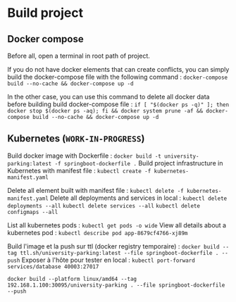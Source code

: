 # Build project

## Docker compose

Before all, open a terminal in root path of project.

If you do not have docker elements that can create conflicts, you can simply build the docker-compose file with the following command :
`docker-compose build --no-cache && docker-compose up -d`

In the other case, you can use this command to delete all docker data before building build docker-compose file :
`if [ "$(docker ps -q)" ]; then docker stop $(docker ps -aq); fi && docker system prune -af && docker-compose build --no-cache && docker-compose up -d`

## Kubernetes (`WORK-IN-PROGRESS`)

Build docker image with Dockerfile :
`docker build -t university-parking:latest -f springboot-dockerfile .`
Build project infrastructure in Kubernetes with manifest file :
`kubectl create -f kubernetes-manifest.yaml`

Delete all element built with manifest file :
`kubectl delete -f kubernetes-manifest.yaml`
Delete all deployments and services in local :
`kubectl delete deployments --all`
`kubectl delete services --all`
`kubectl delete configmaps --all`

List all kubernetes pods :
`kubectl get pods -o wide`
View all details about a kubernetes pod :
`kubectl describe pod app-8679cf4766-xj89m`

Build l'image et la push sur ttl (docker registry temporaire) :
`docker build --tag ttl.sh/university-parking:latest --file springboot-dockerfile . --push`
Exposer à l'hôte pour tester en local :
`kubectl port-forward services/database 40003:27017`







`docker build --platform linux/amd64 --tag 192.168.1.100:30095/university-parking . --file springboot-dockerfile --push`
